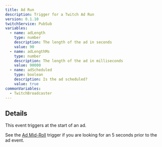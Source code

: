 ```yaml
---
title: Ad Run
description: Trigger for a Twitch Ad Run
version: 0.1.10
twitchService: PubSub
variables:
  - name: adLength
    type: number
    description: The length of the ad in seconds
    value: 90
  - name: adLengthMs
    type: number
    description: The length of the ad in milliseconds
    value: 90000
  - name: adScheduled
    type: boolean
    description: Is the ad scheduled?
    value: true
commonVariables:
  - TwitchBroadcaster
---
```


## Details
This event triggers at the start of an ad.

See the [Ad Mid-Roll](/api/triggers/twitch/ads/ad-mid-roll) trigger if you are looking for an 5 seconds prior to the ad event.
